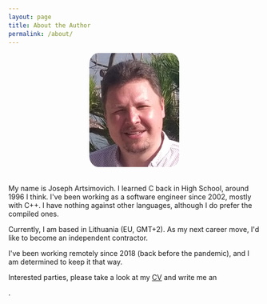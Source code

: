 ```yaml
---
layout: page
title: About the Author
permalink: /about/
---
```


<div style="text-align:center"><img style="border-radius: 10%" alt="My photo" src="/assets/me.jpg" /></div>

<br>

My name is Joseph Artsimovich. I learned C back in High School, around 1996 I think. I've been working as a software engineer since 2002, mostly with C++. I have nothing against other languages, although I do prefer the compiled ones.

Currently, I am based in Lithuania (EU, GMT+2). As my next career move, I'd like to become an independent contractor.

I've been working remotely since 2018 (back before the pandemic), and I am determined to keep it that way.

Interested parties, please take a look at my [CV](/assets/CV_Joseph_Artsimovich.pdf) and write me an
<script>
    document.write(
        '<a href="mai' +'lto:'+'joseph'+'.'+'artsimovich'+'@'
        +'gmx'+'.'+'c'+'o'+'m'+'">email</a>'
    );
</script>.
